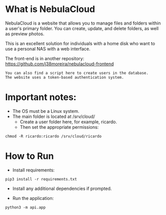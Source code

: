 # What is NebulaCloud
NebulaCloud is a website that allows you to manage files and folders within a user's primary folder. 
You can create, update, and delete folders, as well as preview photos.

This is an excellent solution for individuals with a home disk who want to use a personal NAS with a web interface.

The front-end is in another repository: https://github.com/j38moreira/nebulacloud-frontend

```
You can also find a script here to create users in the database. 
The website uses a token-based authentication system.
```

# Important notes:

* The OS must be a Linux system.
* The main folder is located at /srv/cloud/
  - Create a user folder here, for example, ricardo.
  - Then set the appropriate permissions:
```
chmod -R ricardo:ricardo /srv/cloud/ricardo
```

# How to Run
* Install requirements:
```
pip3 install -r requirements.txt
```
* Install any additional dependencies if prompted.

* Run the application:
```
python3 -m api.app
```
